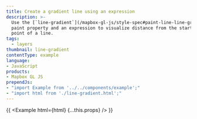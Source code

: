 ```yaml
---
title: Create a gradient line using an expression
description: >-
  Use the [`line-gradient`](/mapbox-gl-js/style-spec#paint-line-line-gradient)
  paint property and an expression to visualize distance from the starting
  point of a line.
tags:
  - layers
thumbnail: line-gradient
contentType: example
language:
- JavaScript
products:
- Mapbox GL JS
prependJs:
- "import Example from '../../components/example';"
- "import html from './line-gradient.html';"
---
```


{{ <Example html={html} {...this.props} /> }}
